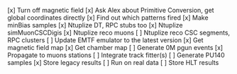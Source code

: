 [x] Turn off magnetic field
[x] Ask Alex about Primitive Conversion,  get global coordinates directly
[x] Find out which patterns fired
[x] Make minBias samples
[x] Ntuplize DT, RPC stubs too
[x] Ntuplize simMuonCSCDigis 
[x] Ntuplize reco muons
[ ] Ntuplize reco CSC segments, RPC clusters 
[ ] Update EMTF emulator to the latest version
[x] Get magnetic field map
[x] Get chamber map
[ ] Generate 0M pgun events
[x] Propagate to muons stations
[ ] Integrate track fitter(s)
[ ] Generate PU140 samples
[x] Store legacy results
[ ] Run on real data
[ ] Store HLT results
